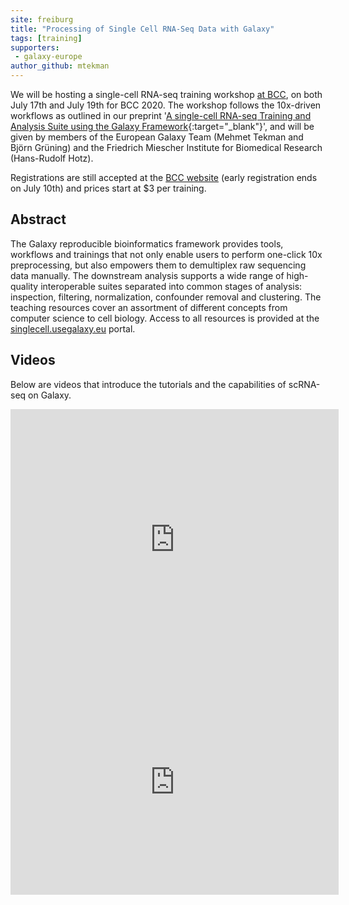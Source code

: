 ```yaml
---
site: freiburg
title: "Processing of Single Cell RNA-Seq Data with Galaxy"
tags: [training]
supporters:
 - galaxy-europe
author_github: mtekman
---
```


We will be hosting a single-cell RNA-seq training workshop [at BCC](https://bcc2020.sched.com/event/c7TP/processing-of-single-cell-rna-seq-data-with-galaxy), 
on both July 17th and July 19th for BCC 2020. The workshop follows the 10x-driven workflows as outlined in our 
preprint '[A single-cell RNA-seq Training and Analysis Suite using the Galaxy Framework](https://www.biorxiv.org/content/10.1101/2020.06.06.137570v3){:target="_blank"}', and will be given by members of the European Galaxy Team (Mehmet Tekman and Björn Grüning) and the Friedrich Miescher Institute for Biomedical Research (Hans-Rudolf Hotz).

Registrations are still accepted at the [BCC website](https://bcc2020.github.io/Registration/) (early registration ends on July 10th) and prices start at $3 per training.

## Abstract

The Galaxy reproducible bioinformatics framework provides tools, workflows and trainings that not only enable users to perform one-click 10x preprocessing, but also empowers them to demultiplex raw sequencing data manually. The downstream analysis supports a wide range of high-quality interoperable suites separated into common stages of analysis: inspection, filtering, normalization, confounder removal and clustering. The teaching resources cover an assortment of different concepts from computer science to cell biology. Access to all resources is provided at the [singlecell.usegalaxy.eu](https://singlecell.usegalaxy.eu) portal.

## Videos

Below are videos that introduce the tutorials and the capabilities of scRNA-seq on Galaxy.

<div class="multiple-img">
    <iframe width="525" height="417" src="https://www.youtube.com/embed/W2JB3F1ua1s" frameborder="0" allow="accelerometer; autoplay; encrypted-media; gyroscope; picture-in-picture" allowfullscreen></iframe>
    <iframe width="525" height="360" src="https://www.youtube.com/embed/eRrheV10frE" frameborder="0" allow="accelerometer; autoplay; encrypted-media; gyroscope; picture-in-picture" allowfullscreen></iframe>
</div>

